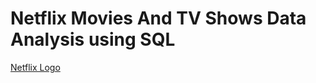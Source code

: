 # Netflix Movies And TV Shows Data Analysis using SQL
[Netflix Logo](https://github.com/SontakkeMansi/Netflix_sql_project/blob/main/logo.png)
